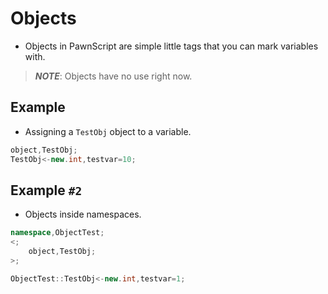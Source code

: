 # Objects

- Objects in PawnScript are simple little tags that you can mark variables with.

> ***NOTE***: Objects have no use right now.

## Example

- Assigning a `TestObj` object to a variable.

```cpp
object,TestObj;
TestObj<-new.int,testvar=10;
```

## Example `#2`

- Objects inside namespaces.

```cpp
namespace,ObjectTest;
<;
	object,TestObj;
>;

ObjectTest::TestObj<-new.int,testvar=1;
```